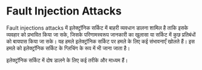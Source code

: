 # Fault Injection Attacks

Fault injections attacks में इलेक्ट्रॉनिक सर्किट में बाहरी व्यवधान डालना शामिल है ताकि इसके व्यवहार को प्रभावित किया जा सके, जिसके परिणामस्वरूप जानकारी का खुलासा या सर्किट में कुछ प्रतिबंधों को बायपास किया जा सके। यह हमले इलेक्ट्रॉनिक सर्किट पर हमले के लिए कई संभावनाएँ खोलते हैं। इस हमले को इलेक्ट्रॉनिक सर्किट के ग्लिचिंग के रूप में भी जाना जाता है।

इलेक्ट्रॉनिक सर्किट में दोष डालने के लिए कई तरीके और माध्यम हैं।
